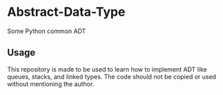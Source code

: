 # Abstract-Data-Type
Some Python common ADT

## Usage
This repository is made to be used to learn how to implement ADT like queues, stacks, and linked types.
The code should not be copied or used without mentioning the author.
